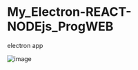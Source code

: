 # My_Electron-REACT-NODEjs_ProgWEB
 electron app
 
 ![image](https://user-images.githubusercontent.com/98183323/203936361-99710de8-0472-4881-9d3d-d23febe929cd.png)

